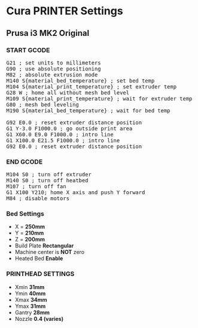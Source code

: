 # Cura PRINTER Settings
## Prusa i3 MK2 Original

### START GCODE
<pre>G21 ; set units to millimeters
G90 ; use absolute positioning
M82 ; absolute extrusion mode
M140 S{material_bed_temperature} ; set bed temp
M104 S{material_print_temperature} ; set extruder temp
G28 W ; home all without mesh bed level
M109 S{material_print_temperature} ; wait for extruder temp
G80 ; mesh bed leveling
M190 S{material_bed_temperature} ; wait for bed temp

G92 E0.0 ; reset extruder distance position
G1 Y-3.0 F1000.0 ; go outside print area
G1 X60.0 E9.0 F1000.0 ; intro line
G1 X100.0 E21.5 F1000.0 ; intro line
G92 E0.0 ; reset extruder distance position</pre>

### END GCODE
<pre>M104 S0 ; turn off extruder
M140 S0 ; turn off heatbed
M107 ; turn off fan
G1 X100 Y210; home X axis and push Y forward
M84 ; disable motors</pre>

### Bed Settings
* X = **250mm**
* Y = **210mm**
* Z = **200mm**
* Build Plate **Rectangular**
* Machine center is **NOT** zero
* Heated Bed **Enable**

### PRINTHEAD SETTINGS
* Xmin **31mm**
* Ymin **40mm**
* Xmax **34mm**
* Ymax **31mm**
* Gantry **28mm**
* Nozzle **0.4 (varies)**
